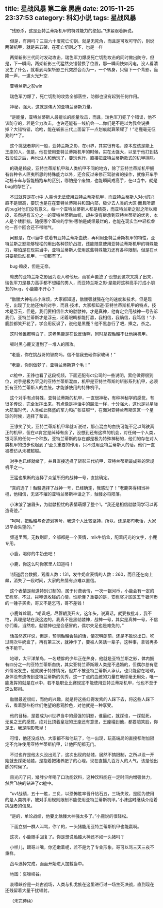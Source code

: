 title: 星战风暴 第二章 黑鹿
date: 2015-11-25 23:37:53
category: 科幻小说
tags: 星战风暴
---
&nbsp;&nbsp;&nbsp;&nbsp;“残影杀，这是亚特兰蒂斯机甲的特殊能力的绝招。”!沫紧跟着解说。

&nbsp;&nbsp;&nbsp;&nbsp;但是，有用吗？三百六十度死亡切割，就是无死角，而且是可攻可守的，别说两架机甲，就是来五架，在死亡切割之下，也是一样

&nbsp;&nbsp;&nbsp;&nbsp;两架斩影三代同时发动攻击，瑞色军刀爆发死亡切割攻击的同时做出防守，但是，下一瞬间，两架斩影三代猛然交错替换了位置，那一瞬间快如闪电，没人看清发生了什么，就看到两架斩影三代突然合而为一，一个转身，只留下一个背影，轰隆一声，一道火光升空.

&nbsp;&nbsp;&nbsp;&nbsp;亚特兰斯之影win

&nbsp;&nbsp;&nbsp;&nbsp;瑞色军刀爆了，死亡切割的攻势全部落空，防御也没有起到任何作用。

&nbsp;&nbsp;&nbsp;&nbsp;神秘，强大，这就是伟大的亚特兰蒂斯力量。

&nbsp;&nbsp;&nbsp;&nbsp;“是能量，亚特兰蒂斯人最擅长的能量攻击，而且，瑞色军刀犯了个错误，他不该防守的，若是全力攻击，也许还能有一线机会····…你们是不是以为我会说换掉？大错特错，哈哈，能在斩影三代上面留下一点划痕就算荣耀了！”老鹿毫无征兆的**了。

&nbsp;&nbsp;&nbsp;&nbsp;这个挑战者非同一般，亚特兰斯之影，在ct界，其实很有名，原本应该是能上王座的人，但是，他在使用亚特兰蒂斯机甲的时候，实在太强大，以至于他打到钻石段位之后，再也没人和他玩了，要玩也行，直接把亚特兰蒂斯款式的机甲排除。

&nbsp;&nbsp;&nbsp;&nbsp;的确是赖皮，亚特兰蒂斯机甲和人类机甲不同的地方，除了亚特兰蒂斯机甲拥有各种令人匪夷所思的特殊能力以外，还会反过来修正驾驶者的操作，就像开车手动档卡车与智能档跑车的区别，哪怕是个废物，也能瞬间成高手，在ct当中，就是bug的存在了。

&nbsp;&nbsp;&nbsp;&nbsp;不过就算是在ct中·人类也无法使用亚特兰蒂斯机甲，而亚特兰蒂斯人对ct的兴趣不是很高，要玩也是在在亚特兰蒂斯共和国内部，极少去人类的大区·而且所谓的bug对他们没有意义，每一个亚特兰蒂斯人都是精英，而亚特兰斯之影之所以赖皮，虽然拥有五分之一的亚特兰蒂斯血统，却并没有继承到亚特兰蒂斯的优秀，本人是个矮胖拙，随便哪个军校的学生·哪怕是成绩最烂的，也能在现实当中轻松虐他一百个回合还不带喘气。

&nbsp;&nbsp;&nbsp;&nbsp;问题是，在ct当中·仗着有亚特兰蒂斯血统，再利用亚特兰蒂斯机甲的特性，亚特兰斯之影能够轻松的用出各种顶阶战技，还能随意使用亚特兰蒂斯机甲的特殊能力，哪怕是在现实当中，亚特兰蒂斯人使用这些特殊能力还有各种限制，但是在ct只要能启动机甲，一切都有了。

&nbsp;&nbsp;&nbsp;&nbsp;bug·赖皮，但是无奈。

&nbsp;&nbsp;&nbsp;&nbsp;赖皮的亚特兰斯之影因为没人和他玩，而销声匿迹了·没想到这次又跳了出来，瑞色军刀是暴力高手都不想碰的男人，而亚特兰斯之影·是能将这种高手打成小朋友的bug，小鹿能不开心？

&nbsp;&nbsp;&nbsp;&nbsp;“骷髅大神有点小麻烦，大家都知道，骷髅强就强在他的速度和技术，但是现在，出现了比他还快的对手，而且·技术，大家都知道·亚特兰蒂斯机甲的特点，技术是浮云，但是，我们要相信伟大的骷髅神，才是真神，他肯定会用战神一号告诉我们，亚特兰蒂斯才是浮云，闭着眼睛都能打赢，我相信，我确信，我笃信！”小鹿脸都笑开花了，学会用反讽了，说他是黑鹿？他不黑总行了吧，捧之，杀之。

&nbsp;&nbsp;&nbsp;&nbsp;这时候谁都明白了，这老黑鹿是在说反话啊，同时拿捏骷髅不让他换机甲。

&nbsp;&nbsp;&nbsp;&nbsp;顿时黑心鹿又遭到了一堆人的围攻。

&nbsp;&nbsp;&nbsp;&nbsp;“老鹿，你在挑战哥的智商吗，信不信我去砸你家玻璃！”

&nbsp;&nbsp;&nbsp;&nbsp;“老鹿，你别做梦了，亚特兰蒂斯算个毛！”

&nbsp;&nbsp;&nbsp;&nbsp;ct舱中，王铮也看了这段视频，下面还配有ct公司的一些说明，索伦做得很到位，对手是极为罕见的亚特兰蒂斯混血，机甲是亚特兰蒂斯的斩影系列机甲，必须拥有亚特兰蒂斯人的血统，才能够使用的特殊机甲。

&nbsp;&nbsp;&nbsp;&nbsp;这个对手有点特殊，亚特兰蒂斯的机甲，一直很神秘，有种神秘学的感觉，有很多传说，完全发挥出来，有点像是神话中的魔法一样，十分强大，这也是以星际大航海时代，人类如此强盛的军力和扩张征服**，在面对亚特兰蒂斯区区一个星球的时候，选择了和谈。

&nbsp;&nbsp;&nbsp;&nbsp;王铮笑了笑，亚特兰蒂斯机甲早就听说过，那点混血的血统可能不足以驾驶真正的机甲，但在ct肯定是绰绰有余了，没想到还有这样的机会，对任何一个人类，银河系的任何一个种族，亚特兰蒂斯的存在都是极为特殊神秘的，他们的存在对人类机甲的进步也起到了!至关重要的作用，只不过用亚特兰蒂斯人的话，他们一直被模仿从未被超越。

&nbsp;&nbsp;&nbsp;&nbsp;对手也已经就绪了，并且直接选择了斩影三代机甲，亚特兰蒂斯最成熟的常规机甲之一。

&nbsp;&nbsp;&nbsp;&nbsp;王猛也果断的选择了众望所归的战神一号，直接确定。

&nbsp;&nbsp;&nbsp;&nbsp;“真的选了！骷髅选择了战神一号，已经确定，我感动了！”老鹿笑得相当神棍，他相信，无坚不摧的亚特兰蒂斯神话之下，骷髅必将陨落。

&nbsp;&nbsp;&nbsp;&nbsp;小沫皱了皱眉头，为骷髅担忧的表情萌爆了整个1，“我还是相信骷髅同学可以再造奇迹。”

&nbsp;&nbsp;&nbsp;&nbsp;“呵呵，把骷髅与奇迹划等号，我这个人比较坚持，所以，还是那句老话，大家迟早会失望的。”

&nbsp;&nbsp;&nbsp;&nbsp;频道里面，无数刷屏，全部都是一个表情，mik牛奶盒，配着闪光的文字，小鹿专用。

&nbsp;&nbsp;&nbsp;&nbsp;小鹿，喝你的牛奶去吧！

&nbsp;&nbsp;&nbsp;&nbsp;小鹿，你这么叼你家里人知道吗！

&nbsp;&nbsp;&nbsp;&nbsp;1频道后台数据，观看人数：131，发牛奶盒表情的人数：260，而且还在向上飙，消失了一段时间，大家的热情有点难以置信。

&nbsp;&nbsp;&nbsp;&nbsp;这个表情是频道特别订制的，属于付费表情，一次一银河币，小鹿会有一定的安慰奖，不过，挨嘲讽收钱的心情，谁能懂？重要的是，安慰奖才区区五千银河币的一锤子买卖，哥又不是乞丐，哥不差钱！

&nbsp;&nbsp;&nbsp;&nbsp;小鹿耸耸肩，“嘲讽吧，尽管朝我开火，这年头，说真话，就要挨批斗，我不怕，真理是站在我这边的，我真不是黑骷髅神，战神一号，其实是真神一号，不信你们看，当然啦，骷髅神也是会感冒的，偶尔失足也是难免的。”

&nbsp;&nbsp;&nbsp;&nbsp;话虽然这样说，但是，预测骷髅会输的话，情况明朗前，还是不敢说出口，吃过两次牛奶盒了，再有第三次，就神作了，要被人笑话一辈子，这种事，拿钱再多也不能干。

&nbsp;&nbsp;&nbsp;&nbsp;地球，太平洋某岛，一名矮胖的少年正在热身，他就是亚特兰斯之影，体内拥有四分之一的亚特兰蒂斯血统，其实亚特兰蒂斯跟人类是不通婚的，但偶尔总有意外情况发生，他就属于特殊情况，但并不被亚特兰蒂斯人承认，也只能留在地球，身体没有遗传到亚特兰蒂斯的优秀，这一丁点的血统的力量在地球毫无用处，唯一能发挥的就是在ct中，若不是职业比赛规定不能使用亚特兰蒂斯机甲，他也不至于这么郁闷。

&nbsp;&nbsp;&nbsp;&nbsp;骷髅最近很红，而他的兴趣，就是将这些红得发紫的人踩下去，将这些人踩下去，看着那些粉丝们绝望的悲观脸色，对他就是一种享受。

&nbsp;&nbsp;&nbsp;&nbsp;他的目标，是要成为ct世界当中的最强的阴影，谁最红，就踩谁，一踩就死，无冕之王的感觉，绝对比顶着皇冠的王座还有意思，王座碰到他，都要陪笑脸，你是王，我是阴影教皇！

&nbsp;&nbsp;&nbsp;&nbsp;可惜，他还没成功，大家都不和他玩了，他一出现，玩高端局的直接都附加限定不允许使用亚特兰蒂斯机甲，让他匹配都无门。

&nbsp;&nbsp;&nbsp;&nbsp;不过也许是他太久没出现了，这次出现的骷髅，居然不搞限制，之所以没一开始就去踩死骷髅，是抱着把猪养肥了的心理，现在直播几百万人的人气，该是他出脚的时候了。

&nbsp;&nbsp;&nbsp;&nbsp;目光闪了闪，矮胖少年喝了口功能饮料，这种饮料能在一定时间内增强体力，然后飞快的钻进了ct舱中。

&nbsp;&nbsp;&nbsp;&nbsp;“uv1战绩，五十一胜，三负，以恐怖胜率晋升钻石五，三场失败，是囡为使用的是人类机甲，被对手用规则限制不能使用亚特兰蒂斯机甲。”小沫这时继续介绍着挑战者的信息。

&nbsp;&nbsp;&nbsp;&nbsp;“是的，单论战绩，他要比骷髅大神强太多了。”小鹿说的很轻松。

&nbsp;&nbsp;&nbsp;&nbsp;下面立刻一群人叫骂，你丫的，一头猪能用亚特兰蒂斯机甲也能赢啊。

&nbsp;&nbsp;&nbsp;&nbsp;这次，小鹿随手回复了。你是想说骷髅大神还不如一头猪吗？

&nbsp;&nbsp;&nbsp;&nbsp;小样儿，跟哥斗嘴，你还嫩着呢，若不是为了专业形象，哥可以骂三天三夜不重样。

&nbsp;&nbsp;&nbsp;&nbsp;战斗选择完成，画面开始进入加载当中。

&nbsp;&nbsp;&nbsp;&nbsp;地图：哀嚎峡谷。

&nbsp;&nbsp;&nbsp;&nbsp;哀嚎峡谷是一处古战场，人类与扎戈族在这里进行过一场生死决战，直到现在还残留着大量干扰辐射。

&nbsp;&nbsp;&nbsp;&nbsp;（未完待续）